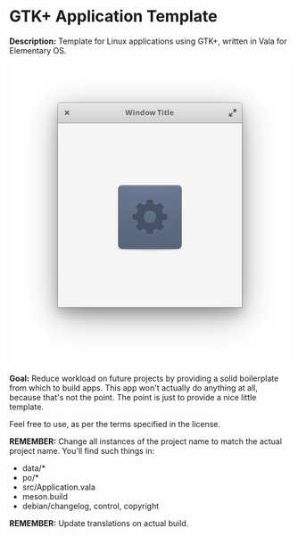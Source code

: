 # GTK+ Application Template
**Description:** Template for Linux applications using GTK+, written in Vala for Elementary OS.

![image](https://github.com/Alterae/gtk-app-template/blob/master/Screenshot.png)

**Goal:** Reduce workload on future projects by providing a solid boilerplate from which to build apps.
This app won't actually do anything at all, because that's not the point.  The point is just to provide a nice little template.

Feel free to use, as per the terms specified in the license.

**REMEMBER:** Change all instances of the project name to match the actual project name.  You'll find such things in:
- data/*
- po/*
- src/Application.vala
- meson.build
- debian/changelog, control, copyright

**REMEMBER:** Update translations on actual build.
